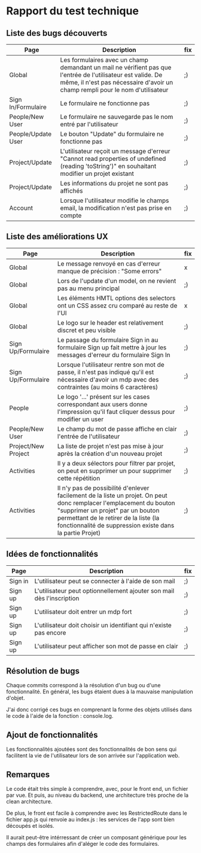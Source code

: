 # Rapport du test technique

## Liste des bugs découverts 

| Page               | Description                                                                                                                                                                                  | fix |
|--------------------|----------------------------------------------------------------------------------------------------------------------------------------------------------------------------------------------|-----|
| Global             | Les formulaires avec un champ demandant un mail ne vérifient pas que l'entrée de l'utilisateur est valide. De même, il n'est pas nécessaire d'avoir un champ rempli pour le nom d'utilisateur| ;)  |
| Sign In/Formulaire | Le formulaire ne fonctionne pas                                                                                                                                                              | ;)  |
| People/New User    | Le formulaire ne sauvegarde pas le nom entré par l'utilisateur                                                                                                                               | ;)  |
| People/Update User | Le bouton "Update" du formulaire ne fonctionne pas                                                                                                                                           | ;)  |
| Project/Update     | L'utilisateur reçoit un message d'erreur "Cannot read properties of undefined (reading 'toString')" en souhaitant modifier un projet existant                                                | ;)  |
| Project/Update     | Les informations du projet ne sont pas affichés                                                                                                                                              | ;)  |
| Account            | Lorsque l'utilisateur modifie le champs email, la modification n'est pas prise en compte                                                                                                     | ;)  |

## Liste des améliorations UX

| Page                | Description                                                                                                                                                                                                                                                   | fix |
|---------------------|---------------------------------------------------------------------------------------------------------------------------------------------------------------------------------------------------------------------------------------------------------------|-----| 
| Global              | Le message renvoyé en cas d'erreur manque de précision : "Some errors"                                                                                                                                                                                        | x   |  
| Global              | Lors de l'update d'un model, on ne revient pas au menu principal                                                                                                                                                                                              | ;)  |  
| Global              | Les éléments HMTL options des selectors ont un CSS assez cru comparé au reste de l'UI                                                                                                                                                                         | x   | 
| Global              | Le logo sur le header est relativement discret et peu visible                                                                                                                                                                                                 | ;)  |  
| Sign Up/Formulaire  | Le passage du formulaire Sign in au formulaire Sign up fait mettre à jour les messages d'erreur du formulaire Sign In                                                                                                                                         | ;)  |
| Sign Up/Formulaire  | Lorsque l'utilisateur rentre son mot de passe, il n'est pas indiqué qu'il est nécessaire d'avoir un mdp avec des contraintes (au moins 6 caractères)                                                                                                          | ;)  |
| People              | Le logo '...' présent sur les cases correspondant aux users donne l'impression qu'il faut cliquer dessus pour modifier un user                                                                                                                                | ;)  |
| People/New User     | Le champ du mot de passe affiche en clair l'entrée de l'utilisateur                                                                                                                                                                                           | ;)  |
| Project/New Project | La liste de projet n'est pas mise à jour après la création d'un nouveau projet                                                                                                                                                                                | ;)  |
| Activities          | Il y a deux sélectors pour filtrer par projet, on peut en supprimer un pour supprimer cette répétition                                                                                                                                                        | ;)  |
| Activities          | Il n'y pas de possibilité d'enlever facilement de la liste un projet. On peut donc remplacer l'emplacement du bouton "supprimer un projet" par un bouton permettant de le retirer de la liste (la fonctionnalité de suppression existe dans la partie Projet) | ;)  |


## Idées de fonctionnalités 

| Page     | Description                                                           | fix |
|----------|-----------------------------------------------------------------------|-----| 
| Sign in  | L'utilisateur peut se connecter à l'aide de son mail                  | ;)  |
| Sign up  | L'utilisateur peut optionnellement ajouter son mail dès l'inscription | ;)  |
| Sign up  | L'utilisateur doit entrer un mdp fort                                 | ;)  | 
| Sign up  | L'utilisateur doit choisir un identifiant qui n'existe pas encore     | ;)  |
| Sign up  | L'utilisateur peut afficher son mot de passe en clair                 | ;)  |

## Résolution de bugs

Chaque commits correspond à la résolution d'un bug ou d'une fonctionnalité. En général, les bugs étaient dues à la mauvaise manipulation d'objet.

J'ai donc corrigé ces bugs en comprenant la forme des objets utilisés dans le code à l'aide de la fonction : console.log. 

## Ajout de fonctionnalités
Les fonctionnalités ajoutées sont des fonctionnalités de bon sens qui facilitent la vie de l'utilisateur lors de son arrivée sur l'application web.

## Remarques

Le code était très simple à comprendre, avec, pour le front end, un fichier par vue. Et puis, au niveau du backend, une architecture très proche de la clean architecture.

De plus, le front est facile à comprendre avec les RestrictedRoute dans le fichier app.js qui renvoie au index.js : les services de l'app sont bien découpés et isolés. 

Il aurait peut-être intérressant de créer un composant générique pour les champs des formulaires afin d'aléger le code des formulaires.